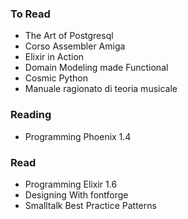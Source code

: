 ### To Read

- The Art of Postgresql
- Corso Assembler Amiga
- Elixir in Action
- Domain Modeling made Functional
- Cosmic Python
- Manuale ragionato di teoria musicale

### Reading

- Programming Phoenix 1.4

### Read

- Programming Elixir 1.6
- Designing With fontforge
- Smalltalk Best Practice Patterns
